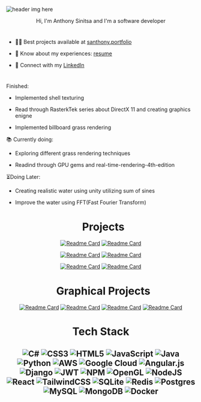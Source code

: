 ![header img here](./img/mun3.png)

<p align="center">
Hi, I'm Anthony Sinitsa and I'm a software developer
</p>

#

- 👨‍💻 Best projects available at [santhony.portfolio](https://santhony.netlify.app)

- 📄 Know about my experiences: [resume](https://docs.google.com/document/d/1AfSHmAKHfi0Ti6ftlHyN7Wc8tphoEr5K0yDtIPjoyOM/edit?usp=sharing)

- 🔗 Connect with my [LinkedIn](https://www.linkedin.com/in/anthony-sinitsa-873a22215/)

#

Finished:

- Implemented shell texturing

- Read through RasterkTek series about DirectX 11 and creating graphics enigne

- Implemented billboard grass rendering

📚 Currently doing:

- Exploring different grass rendering techniques

- Readind through GPU gems and real-time-rendering-4th-edition

⏳Doing Later:

- Creating realistic water using unity utilizing sum of sines

- Improve the water using FFT(Fast Fourier Transform)

<div align="center">

<h1 align="center">&nbsp; Projects</h1>

<div align='center'>

[![Readme Card](https://github-readme-stats.vercel.app/api/pin/?username=AnthonySinitsa&repo=Cover_Me&theme=gruvbox)](https://github.com/AnthonySinitsa/cover-me-resume) [![Readme Card](https://github-readme-stats.vercel.app/api/pin/?username=AnthonySinitsa&repo=JarJar-Beats-FrontEnd&theme=gruvbox)](https://github.com/AnthonySinitsa/JarJar-Beats-FrontEnd)

[![Readme Card](https://github-readme-stats.vercel.app/api/pin/?username=AnthonySinitsa&repo=PB-JS&theme=gruvbox)](https://github.com/AnthonySinitsa/PB-JS) [![Readme Card](https://github-readme-stats.vercel.app/api/pin/?username=AnthonySinitsa&repo=capital-finder&theme=gruvbox)](https://github.com/AnthonySinitsa/capital-finder)

[![Readme Card](https://github-readme-stats.vercel.app/api/pin/?username=AnthonySinitsa&repo=Gallery-of-Horns&theme=gruvbox)](https://github.com/AnthonySinitsa/Gallery-of-Horns) [![Readme Card](https://github-readme-stats.vercel.app/api/pin/?username=AnthonySinitsa&repo=city-explorer&theme=gruvbox)](https://github.com/AnthonySinitsa/city-explorer)

</div>

<div align="center">

<h1 align="center">&nbsp; Graphical Projects</h1>

<div align='center'>

[![Readme Card](https://github-readme-stats.vercel.app/api/pin/?username=AnthonySinitsa&repo=shell-texturing&theme=gruvbox)](https://github.com/AnthonySinitsa/shell-texturing)
[![Readme Card](https://github-readme-stats.vercel.app/api/pin/?username=AnthonySinitsa&repo=Engine&theme=gruvbox)](https://github.com/AnthonySinitsa/Engine)
[![Readme Card](https://github-readme-stats.vercel.app/api/pin/?username=AnthonySinitsa&repo=Grass&theme=gruvbox)](https://github.com/AnthonySinitsa/Grass)
[![Readme Card](https://github-readme-stats.vercel.app/api/pin/?username=AnthonySinitsa&repo=Clouds&theme=gruvbox)](https://github.com/AnthonySinitsa/Clouds)

<div>

<div align="center">

# Tech Stack
![C#](https://img.shields.io/badge/c%23-%23239120.svg?style=for-the-badge&logo=csharp&logoColor=white) ![CSS3](https://img.shields.io/badge/css3-%231572B6.svg?style=for-the-badge&logo=css3&logoColor=white) ![HTML5](https://img.shields.io/badge/html5-%23E34F26.svg?style=for-the-badge&logo=html5&logoColor=white) ![JavaScript](https://img.shields.io/badge/javascript-%23323330.svg?style=for-the-badge&logo=javascript&logoColor=%23F7DF1E) ![Java](https://img.shields.io/badge/java-%23ED8B00.svg?style=for-the-badge&logo=openjdk&logoColor=white) ![Python](https://img.shields.io/badge/python-3670A0?style=for-the-badge&logo=python&logoColor=ffdd54) ![AWS](https://img.shields.io/badge/AWS-%23FF9900.svg?style=for-the-badge&logo=amazon-aws&logoColor=white) ![Google Cloud](https://img.shields.io/badge/GoogleCloud-%234285F4.svg?style=for-the-badge&logo=google-cloud&logoColor=white) ![Angular.js](https://img.shields.io/badge/angular.js-%23E23237.svg?style=for-the-badge&logo=angularjs&logoColor=white) ![Django](https://img.shields.io/badge/django-%23092E20.svg?style=for-the-badge&logo=django&logoColor=white) ![JWT](https://img.shields.io/badge/JWT-black?style=for-the-badge&logo=JSON%20web%20tokens) ![NPM](https://img.shields.io/badge/NPM-%23CB3837.svg?style=for-the-badge&logo=npm&logoColor=white) ![OpenGL](https://img.shields.io/badge/OpenGL-%23FFFFFF.svg?style=for-the-badge&logo=opengl) ![NodeJS](https://img.shields.io/badge/node.js-6DA55F?style=for-the-badge&logo=node.js&logoColor=white) ![React](https://img.shields.io/badge/react-%2320232a.svg?style=for-the-badge&logo=react&logoColor=%2361DAFB) ![TailwindCSS](https://img.shields.io/badge/tailwindcss-%2338B2AC.svg?style=for-the-badge&logo=tailwind-css&logoColor=white) ![SQLite](https://img.shields.io/badge/sqlite-%2307405e.svg?style=for-the-badge&logo=sqlite&logoColor=white) ![Redis](https://img.shields.io/badge/redis-%23DD0031.svg?style=for-the-badge&logo=redis&logoColor=white) ![Postgres](https://img.shields.io/badge/postgres-%23316192.svg?style=for-the-badge&logo=postgresql&logoColor=white) ![MySQL](https://img.shields.io/badge/mysql-%2300000f.svg?style=for-the-badge&logo=mysql&logoColor=white) ![MongoDB](https://img.shields.io/badge/MongoDB-%234ea94b.svg?style=for-the-badge&logo=mongodb&logoColor=white) ![Docker](https://img.shields.io/badge/docker-%230db7ed.svg?style=for-the-badge&logo=docker&logoColor=white)
---
<!-- [![](https://visitcount.itsvg.in/api?id=AnthonySinitsa&icon=2&color=4)](https://visitcount.itsvg.in) -->

</div>

<!-- git remote set-url origin https://<TOKEN>@github.com/AnthonySinitsa/AnthonySinitsa.git
 -->